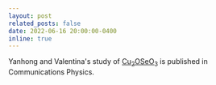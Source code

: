```yaml
---
layout: post
related_posts: false
date: 2022-06-16 20:00:00-0400
inline: true
---
```


Yanhong and Valentina's study of [Cu<sub>2</sub>OSeO<sub>3</sub>](/publications/#Gu2022site) is published in Communications Physics.
